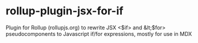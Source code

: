 # rollup-plugin-jsx-for-if
Plugin for Rollup (rollupjs.org) to rewrite JSX &lt;$if> and &lt;$for> pseudocomponents to Javascript if/for expressions, mostly for use in MDX

